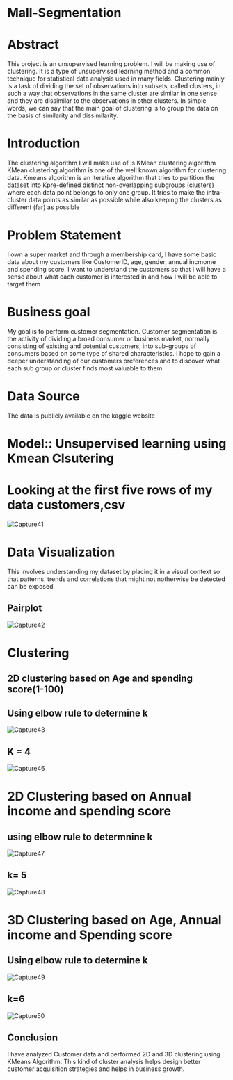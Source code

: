 # Mall-Segmentation
# Abstract
This project is an unsupervised learning problem. I will be making use of clustering. It is a type of unsupervised learning method and a common technique for statistical data analysis used in many fields. Clustering mainly is a task of dividing the set of observations into subsets, called clusters, in such a way that observations in the same cluster are similar in one sense and they are dissimilar to the observations in other clusters. In simple words, we can say that the main goal of clustering is to group the data on the basis of similarity and dissimilarity.
# Introduction
The clustering algorithm I will make use of is KMean clustering algorithm
KMean clustering algorithm is one of the well known algorithm for clustering data. Kmeans algorithm is an iterative algorithm that tries to partition the dataset into Kpre-defined distinct non-overlapping subgroups (clusters) where each data point belongs to only one group. It tries to make the intra-cluster data points as similar as possible while also keeping the clusters as different (far) as possible
# Problem Statement
I own a super market and through a membership card, I have some basic data about my customers like CustomerID, age, gender, annual incmome and spending score. I want to understand the customers so that I will have a sense about what each customer is interested in and how I will be able to target them
# Business goal
My goal is to perform customer segmentation. Customer segmentation is the activity of dividing a broad consumer or business market, normally consisting of existing and potential customers, into sub-groups of consumers based on some type of shared characteristics. I hope to gain a deeper understanding of our customers preferences and to discover what each sub group or cluster finds most valuable to them
# Data Source
The data is publicly available on the kaggle website
# Model:: Unsupervised learning using Kmean Clsutering
# Looking at the first five rows of my data customers,csv
![Capture41](https://user-images.githubusercontent.com/74493164/99184821-c05b4180-2713-11eb-9afe-99f175798071.PNG)
# Data Visualization
This involves understanding my dataset by placing it in a visual context so that patterns, trends and correlations that might not notherwise be detected can be exposed
## Pairplot

![Capture42](https://user-images.githubusercontent.com/74493164/99184913-8179bb80-2714-11eb-9774-77fd7f729a81.PNG)
# Clustering
## 2D clustering based on Age and spending score(1-100)
## Using elbow rule to determine k

![Capture43](https://user-images.githubusercontent.com/74493164/99185047-3ca25480-2715-11eb-9568-dfdc271ed869.PNG)
## K = 4

![Capture46](https://user-images.githubusercontent.com/74493164/99185132-e255c380-2715-11eb-984c-e5cd3f267f80.PNG)

# 2D Clustering based on Annual income and spending score

## using elbow rule to determnine k

![Capture47](https://user-images.githubusercontent.com/74493164/99185208-6445ec80-2716-11eb-9349-12634753daae.PNG)

## k= 5

![Capture48](https://user-images.githubusercontent.com/74493164/99185268-ad963c00-2716-11eb-8e07-f1a87f38e4c1.PNG)

# 3D Clustering based on Age, Annual income and Spending score

## Using elbow rule to determine k

![Capture49](https://user-images.githubusercontent.com/74493164/99185356-3dd48100-2717-11eb-8836-999b49d081d9.PNG)
 ## k=6
 
 ![Capture50](https://user-images.githubusercontent.com/74493164/99185374-72483d00-2717-11eb-85f8-83ba5982342f.PNG)
 
 ## Conclusion
I have analyzed Customer data and performed 2D and 3D clustering using KMeans Algorithm. This kind of cluster analysis helps design better customer acquisition strategies and helps in business growth.

